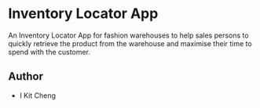 # Inventory Locator App

An Inventory Locator App for fashion warehouses to help sales persons to quickly retrieve the product from the warehouse and maximise their time to spend with the customer. 

## Author
- I Kit Cheng
